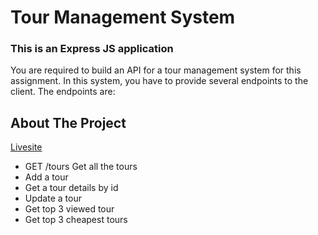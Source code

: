 

# Tour Management System
### This is an Express JS application

You are required to build an API for a tour management system for this assignment. In this system, you have to provide several endpoints to the client. The endpoints are:

## About The Project

[Livesite](https://tours-iota.vercel.app/api/v1/tour/634f154e5ba2cb6d7dcd381c)

- GET /tours Get all the tours
- Add a tour
- Get a tour details by id
- Update a tour
- Get top 3 viewed tour
- Get top 3 cheapest tours
